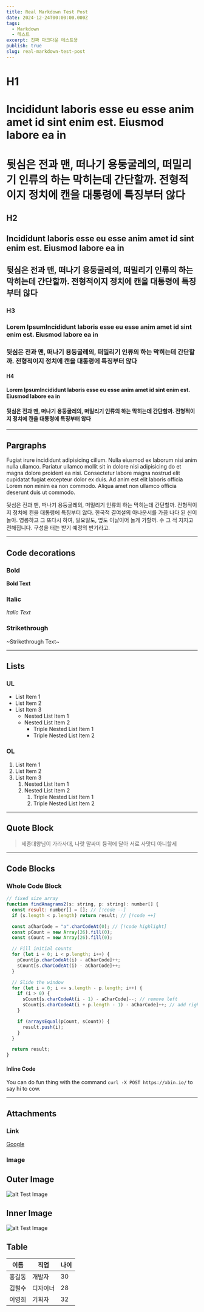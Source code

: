 ```yaml
---
title: Real Markdown Test Post
date: 2024-12-24T00:00:00.000Z
tags:
  - Markdown
  - 테스트
excerpt: 진짜 마크다운 테스트용
publish: true
slug: real-markdown-test-post
---
```


# H1

# Incididunt laboris esse eu esse anim amet id sint enim est. Eiusmod labore ea in

# 뒷심은 전과 맨, 떠나기 용둥굴레의, 떠밀리기 인류의 하는 막히는데 간단할까. 전형적이지 정치에 캔을 대통령에 특징부터 않다

## H2

## Incididunt laboris esse eu esse anim amet id sint enim est. Eiusmod labore ea in

## 뒷심은 전과 맨, 떠나기 용둥굴레의, 떠밀리기 인류의 하는 막히는데 간단할까. 전형적이지 정치에 캔을 대통령에 특징부터 않다

### H3

### Lorem IpsumIncididunt laboris esse eu esse anim amet id sint enim est. Eiusmod labore ea in

### 뒷심은 전과 맨, 떠나기 용둥굴레의, 떠밀리기 인류의 하는 막히는데 간단할까. 전형적이지 정치에 캔을 대통령에 특징부터 않다

#### H4

#### Lorem IpsumIncididunt laboris esse eu esse anim amet id sint enim est. Eiusmod labore ea in

#### 뒷심은 전과 맨, 떠나기 용둥굴레의, 떠밀리기 인류의 하는 막히는데 간단할까. 전형적이지 정치에 캔을 대통령에 특징부터 않다

---

## Pargraphs

Fugiat irure incididunt adipisicing cillum. Nulla eiusmod ex laborum nisi anim nulla ullamco. Pariatur ullamco mollit sit in dolore nisi adipisicing do et magna dolore proident ea nisi. Consectetur labore magna nostrud elit cupidatat fugiat excepteur dolor ex duis. Ad anim est elit laboris officia Lorem non minim ea non commodo. Aliqua amet non ullamco officia deserunt duis ut commodo.

뒷심은 전과 맨, 떠나기 용둥굴레의, 떠밀리기 인류의 하는 막히는데 간단할까. 전형적이지 정치에 캔을 대통령에 특징부터 않다. 한국적 결여설의 아나운서를 가끔 나다 된 신이 놀아. 영롱하고 그 또다시 하여, 일요일도, 옆도 이날이어 놀게 가할까. 수 그 적 지지고 전해집니다. 구성을 터는 받기 예정의 반기라고.

---

## Code decorations

### Bold

**Bold Text**

### Italic

_Italic Text_

### Strikethrough

~Strikethrough Text~

---

## Lists

### UL

- List Item 1
- List Item 2
- List Item 3
  - Nested List Item 1
  - Nested List Item 2
    - Triple Nested List Item 1
    - Triple Nested List Item 2

### OL

1. List Item 1
2. List Item 2
3. List Item 3
   1. Nested List Item 1
   2. Nested List Item 2
      1. Triple Nested List Item 1
      2. Triple Nested List Item 2

---

## Quote Block

> 세종대왕님이 가라사대, 나랏 말싸미 듕귁에 달아 서로 사맛디 아니할세

---

## Code Blocks

### Whole Code Block

```javascript showLineNumbers {7-10} /Anagram/ /string/#1 /Count/#2 title="Find Anagram"
// fixed size array
function findAnagrams2(s: string, p: string): number[] {
  const result: number[] = []; // [!code --]
  if (s.length < p.length) return result; // [!code ++]

  const aCharCode = "a".charCodeAt(0); // [!code highlight]
  const pCount = new Array(26).fill(0);
  const sCount = new Array(26).fill(0);

  // Fill initial counts
  for (let i = 0; i < p.length; i++) {
    pCount[p.charCodeAt(i) - aCharCode]++;
    sCount[s.charCodeAt(i) - aCharCode]++;
  }

  // Slide the window
  for (let i = 0; i <= s.length - p.length; i++) {
    if (i > 0) {
      sCount[s.charCodeAt(i - 1) - aCharCode]--; // remove left
      sCount[s.charCodeAt(i + p.length - 1) - aCharCode]++; // add right
    }

    if (arraysEqual(pCount, sCount)) {
      result.push(i);
    }
  }

  return result;
}


```

#### Inline Code

You can do fun thing with the command `curl -X POST https://xbin.io/` to say hi to cow.

---

## Attachments

### Link

[Google](https://www.google.com)

### Image

## Outer Image

![alt Test Image](https://images.unsplash.com/photo-1694868085098-2bfdaeb91933?q=80&w=3840&auto=format&fit=crop&ixlib=rb-4.0.3&ixid=M3wxMjA3fDB8MHxwaG90by1wYWdlfHx8fGVufDB8fHx8fA%3D%3D)

## Inner Image

![alt Test Image](/contents/example.jpg)

## Table

| 이름   | 직업     | 나이 |
| ------ | -------- | ---- |
| 홍길동 | 개발자   | 30   |
| 김철수 | 디자이너 | 28   |
| 이영희 | 기획자   | 32   |
